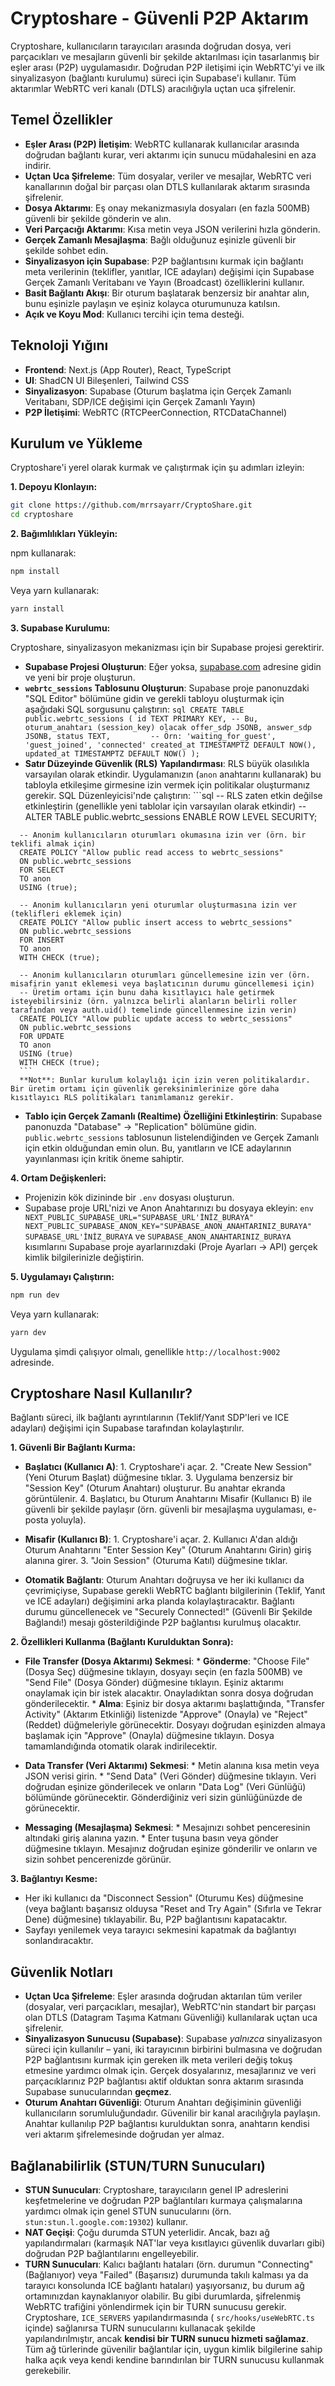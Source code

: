 
# Cryptoshare - Güvenli P2P Aktarım

Cryptoshare, kullanıcıların tarayıcıları arasında doğrudan dosya, veri parçacıkları ve mesajların güvenli bir şekilde aktarılması için tasarlanmış bir eşler arası (P2P) uygulamasıdır. Doğrudan P2P iletişimi için WebRTC'yi ve ilk sinyalizasyon (bağlantı kurulumu) süreci için Supabase'i kullanır. Tüm aktarımlar WebRTC veri kanalı (DTLS) aracılığıyla uçtan uca şifrelenir.

## Temel Özellikler

*   **Eşler Arası (P2P) İletişim**: WebRTC kullanarak kullanıcılar arasında doğrudan bağlantı kurar, veri aktarımı için sunucu müdahalesini en aza indirir.
*   **Uçtan Uca Şifreleme**: Tüm dosyalar, veriler ve mesajlar, WebRTC veri kanallarının doğal bir parçası olan DTLS kullanılarak aktarım sırasında şifrelenir.
*   **Dosya Aktarımı**: Eş onay mekanizmasıyla dosyaları (en fazla 500MB) güvenli bir şekilde gönderin ve alın.
*   **Veri Parçacığı Aktarımı**: Kısa metin veya JSON verilerini hızla gönderin.
*   **Gerçek Zamanlı Mesajlaşma**: Bağlı olduğunuz eşinizle güvenli bir şekilde sohbet edin.
*   **Sinyalizasyon için Supabase**: P2P bağlantısını kurmak için bağlantı meta verilerinin (teklifler, yanıtlar, ICE adayları) değişimi için Supabase Gerçek Zamanlı Veritabanı ve Yayın (Broadcast) özelliklerini kullanır.
*   **Basit Bağlantı Akışı**: Bir oturum başlatarak benzersiz bir anahtar alın, bunu eşinizle paylaşın ve eşiniz kolayca oturumunuza katılsın.
*   **Açık ve Koyu Mod**: Kullanıcı tercihi için tema desteği.

## Teknoloji Yığını

*   **Frontend**: Next.js (App Router), React, TypeScript
*   **UI**: ShadCN UI Bileşenleri, Tailwind CSS
*   **Sinyalizasyon**: Supabase (Oturum başlatma için Gerçek Zamanlı Veritabanı, SDP/ICE değişimi için Gerçek Zamanlı Yayın)
*   **P2P İletişimi**: WebRTC (RTCPeerConnection, RTCDataChannel)

## Kurulum ve Yükleme

Cryptoshare'i yerel olarak kurmak ve çalıştırmak için şu adımları izleyin:

**1. Depoyu Klonlayın:**

```bash
git clone https://github.com/mrrsayarr/CryptoShare.git
cd cryptoshare
```

**2. Bağımlılıkları Yükleyin:**

npm kullanarak:
```bash
npm install
```
Veya yarn kullanarak:
```bash
yarn install
```

**3. Supabase Kurulumu:**

Cryptoshare, sinyalizasyon mekanizması için bir Supabase projesi gerektirir.

   *   **Supabase Projesi Oluşturun**: Eğer yoksa, [supabase.com](https://supabase.com) adresine gidin ve yeni bir proje oluşturun.
   *   **`webrtc_sessions` Tablosunu Oluşturun**:
      Supabase proje panonuzdaki "SQL Editor" bölümüne gidin ve gerekli tabloyu oluşturmak için aşağıdaki SQL sorgusunu çalıştırın:
      ```sql
      CREATE TABLE public.webrtc_sessions (
        id TEXT PRIMARY KEY, -- Bu, oturum_anahtarı (session_key) olacak
        offer_sdp JSONB,
        answer_sdp JSONB,
        status TEXT,         -- Örn: 'waiting_for_guest', 'guest_joined', 'connected'
        created_at TIMESTAMPTZ DEFAULT NOW(),
        updated_at TIMESTAMPTZ DEFAULT NOW()
      );
      ```
   *   **Satır Düzeyinde Güvenlik (RLS) Yapılandırması**:
      RLS büyük olasılıkla varsayılan olarak etkindir. Uygulamanızın (`anon` anahtarını kullanarak) bu tabloyla etkileşime girmesine izin vermek için politikalar oluşturmanız gerekir.
      SQL Düzenleyicisi'nde çalıştırın:
      ```sql
      -- RLS zaten etkin değilse etkinleştirin (genellikle yeni tablolar için varsayılan olarak etkindir)
      -- ALTER TABLE public.webrtc_sessions ENABLE ROW LEVEL SECURITY;

      -- Anonim kullanıcıların oturumları okumasına izin ver (örn. bir teklifi almak için)
      CREATE POLICY "Allow public read access to webrtc_sessions"
      ON public.webrtc_sessions
      FOR SELECT
      TO anon
      USING (true);

      -- Anonim kullanıcıların yeni oturumlar oluşturmasına izin ver (teklifleri eklemek için)
      CREATE POLICY "Allow public insert access to webrtc_sessions"
      ON public.webrtc_sessions
      FOR INSERT
      TO anon
      WITH CHECK (true);

      -- Anonim kullanıcıların oturumları güncellemesine izin ver (örn. misafirin yanıt eklemesi veya başlatıcının durumu güncellemesi için)
      -- Üretim ortamı için bunu daha kısıtlayıcı hale getirmek isteyebilirsiniz (örn. yalnızca belirli alanların belirli roller tarafından veya auth.uid() temelinde güncellenmesine izin verin)
      CREATE POLICY "Allow public update access to webrtc_sessions"
      ON public.webrtc_sessions
      FOR UPDATE
      TO anon
      USING (true)
      WITH CHECK (true);
      ```
      **Not**: Bunlar kurulum kolaylığı için izin veren politikalardır. Bir üretim ortamı için güvenlik gereksinimlerinize göre daha kısıtlayıcı RLS politikaları tanımlamanız gerekir.
   *   **Tablo için Gerçek Zamanlı (Realtime) Özelliğini Etkinleştirin**:
      Supabase panonuzda "Database" -> "Replication" bölümüne gidin. `public.webrtc_sessions` tablosunun listelendiğinden ve Gerçek Zamanlı için etkin olduğundan emin olun. Bu, yanıtların ve ICE adaylarının yayınlanması için kritik öneme sahiptir.

**4. Ortam Değişkenleri:**

   *   Projenizin kök dizininde bir `.env` dosyası oluşturun.
   *   Supabase proje URL'nizi ve Anon Anahtarınızı bu dosyaya ekleyin:
      ```env
      NEXT_PUBLIC_SUPABASE_URL="SUPABASE_URL'İNİZ_BURAYA"
      NEXT_PUBLIC_SUPABASE_ANON_KEY="SUPABASE_ANON_ANAHTARINIZ_BURAYA"
      ```
      `SUPABASE_URL'İNİZ_BURAYA` ve `SUPABASE_ANON_ANAHTARINIZ_BURAYA` kısımlarını Supabase proje ayarlarınızdaki (Proje Ayarları -> API) gerçek kimlik bilgilerinizle değiştirin.

**5. Uygulamayı Çalıştırın:**

```bash
npm run dev
```
Veya yarn kullanarak:
```bash
yarn dev
```
Uygulama şimdi çalışıyor olmalı, genellikle `http://localhost:9002` adresinde.

## Cryptoshare Nasıl Kullanılır?

Bağlantı süreci, ilk bağlantı ayrıntılarının (Teklif/Yanıt SDP'leri ve ICE adayları) değişimi için Supabase tarafından kolaylaştırılır.

**1. Güvenli Bir Bağlantı Kurma:**

   *   **Başlatıcı (Kullanıcı A)**:
      1.  Cryptoshare'i açar.
      2.  "Create New Session" (Yeni Oturum Başlat) düğmesine tıklar.
      3.  Uygulama benzersiz bir "Session Key" (Oturum Anahtarı) oluşturur. Bu anahtar ekranda görüntülenir.
      4.  Başlatıcı, bu Oturum Anahtarını Misafir (Kullanıcı B) ile güvenli bir şekilde paylaşır (örn. güvenli bir mesajlaşma uygulaması, e-posta yoluyla).

   *   **Misafir (Kullanıcı B)**:
      1.  Cryptoshare'i açar.
      2.  Kullanıcı A'dan aldığı Oturum Anahtarını "Enter Session Key" (Oturum Anahtarını Girin) giriş alanına girer.
      3.  "Join Session" (Oturuma Katıl) düğmesine tıklar.

   *   **Otomatik Bağlantı**:
      Oturum Anahtarı doğruysa ve her iki kullanıcı da çevrimiçiyse, Supabase gerekli WebRTC bağlantı bilgilerinin (Teklif, Yanıt ve ICE adayları) değişimini arka planda kolaylaştıracaktır. Bağlantı durumu güncellenecek ve "Securely Connected!" (Güvenli Bir Şekilde Bağlandı!) mesajı gösterildiğinde P2P bağlantısı kurulmuş olacaktır.

**2. Özellikleri Kullanma (Bağlantı Kurulduktan Sonra):**

   *   **File Transfer (Dosya Aktarımı) Sekmesi**:
      *   **Gönderme**: "Choose File" (Dosya Seç) düğmesine tıklayın, dosyayı seçin (en fazla 500MB) ve "Send File" (Dosya Gönder) düğmesine tıklayın. Eşiniz aktarımı onaylamak için bir istek alacaktır. Onayladıktan sonra dosya doğrudan gönderilecektir.
      *   **Alma**: Eşiniz bir dosya aktarımı başlattığında, "Transfer Activity" (Aktarım Etkinliği) listenizde "Approve" (Onayla) ve "Reject" (Reddet) düğmeleriyle görünecektir. Dosyayı doğrudan eşinizden almaya başlamak için "Approve" (Onayla) düğmesine tıklayın. Dosya tamamlandığında otomatik olarak indirilecektir.

   *   **Data Transfer (Veri Aktarımı) Sekmesi**:
      *   Metin alanına kısa metin veya JSON verisi girin.
      *   "Send Data" (Veri Gönder) düğmesine tıklayın. Veri doğrudan eşinize gönderilecek ve onların "Data Log" (Veri Günlüğü) bölümünde görünecektir. Gönderdiğiniz veri sizin günlüğünüzde de görünecektir.

   *   **Messaging (Mesajlaşma) Sekmesi**:
      *   Mesajınızı sohbet penceresinin altındaki giriş alanına yazın.
      *   Enter tuşuna basın veya gönder düğmesine tıklayın. Mesajınız doğrudan eşinize gönderilir ve onların ve sizin sohbet pencerenizde görünür.

**3. Bağlantıyı Kesme:**

   *   Her iki kullanıcı da "Disconnect Session" (Oturumu Kes) düğmesine (veya bağlantı başarısız olduysa "Reset and Try Again" (Sıfırla ve Tekrar Dene) düğmesine) tıklayabilir. Bu, P2P bağlantısını kapatacaktır.
   *   Sayfayı yenilemek veya tarayıcı sekmesini kapatmak da bağlantıyı sonlandıracaktır.

## Güvenlik Notları

*   **Uçtan Uca Şifreleme**: Eşler arasında doğrudan aktarılan tüm veriler (dosyalar, veri parçacıkları, mesajlar), WebRTC'nin standart bir parçası olan DTLS (Datagram Taşıma Katmanı Güvenliği) kullanılarak uçtan uca şifrelenir.
*   **Sinyalizasyon Sunucusu (Supabase)**: Supabase *yalnızca* sinyalizasyon süreci için kullanılır – yani, iki tarayıcının birbirini bulmasına ve doğrudan P2P bağlantısını kurmak için gereken ilk meta verileri değiş tokuş etmesine yardımcı olmak için. Gerçek dosyalarınız, mesajlarınız ve veri parçacıklarınız P2P bağlantısı aktif olduktan sonra aktarım sırasında Supabase sunucularından **geçmez**.
*   **Oturum Anahtarı Güvenliği**: Oturum Anahtarı değişiminin güvenliği kullanıcıların sorumluluğundadır. Güvenilir bir kanal aracılığıyla paylaşın. Anahtar kullanılıp P2P bağlantısı kurulduktan sonra, anahtarın kendisi veri aktarım şifrelemesinde doğrudan yer almaz.

## Bağlanabilirlik (STUN/TURN Sunucuları)

*   **STUN Sunucuları**: Cryptoshare, tarayıcıların genel IP adreslerini keşfetmelerine ve doğrudan P2P bağlantıları kurmaya çalışmalarına yardımcı olmak için genel STUN sunucularını (örn. `stun:stun.l.google.com:19302`) kullanır.
*   **NAT Geçişi**: Çoğu durumda STUN yeterlidir. Ancak, bazı ağ yapılandırmaları (karmaşık NAT'lar veya kısıtlayıcı güvenlik duvarları gibi) doğrudan P2P bağlantılarını engelleyebilir.
*   **TURN Sunucuları**: Kalıcı bağlantı hataları (örn. durumun "Connecting" (Bağlanıyor) veya "Failed" (Başarısız) durumunda takılı kalması ya da tarayıcı konsolunda ICE bağlantı hataları) yaşıyorsanız, bu durum ağ ortamınızdan kaynaklanıyor olabilir. Bu gibi durumlarda, şifrelenmiş WebRTC trafiğini yönlendirmek için bir TURN sunucusu gerekir. Cryptoshare, `ICE_SERVERS` yapılandırmasında ( `src/hooks/useWebRTC.ts` içinde) sağlanırsa TURN sunucularını kullanacak şekilde yapılandırılmıştır, ancak **kendisi bir TURN sunucu hizmeti sağlamaz**. Tüm ağ türlerinde güvenilir bağlantılar için, uygun kimlik bilgilerine sahip halka açık veya kendi kendine barındırılan bir TURN sunucusu kullanmak gerekebilir.
